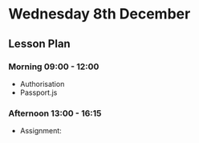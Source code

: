 # Wednesday 8th December

## Lesson Plan

### Morning 09:00 - 12:00

+ Authorisation
+ Passport.js

### Afternoon 13:00 - 16:15

+ Assignment: 